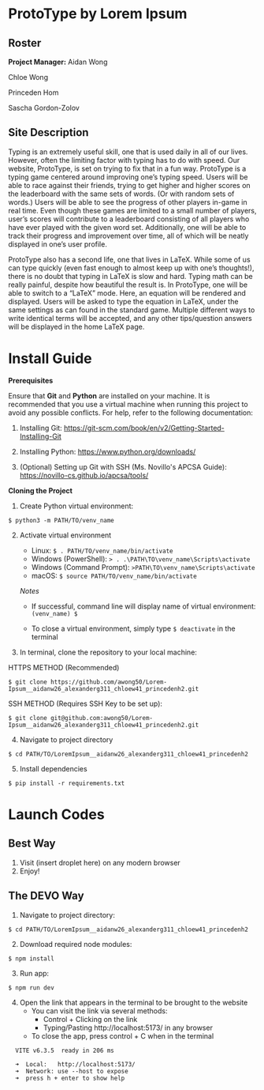 # ProtoType by Lorem Ipsum

## Roster 

**Project Manager:** Aidan Wong

Chloe Wong

Princeden Hom

Sascha Gordon-Zolov

## Site Description

Typing is an extremely useful skill, one that is used daily in all of our lives. However, often the limiting factor with typing has to do with speed. Our website, ProtoType, is set on trying to fix that in a fun way. ProtoType is a typing game centered around improving one’s typing speed. Users will be able to race against their friends, trying to get higher and higher scores on the leaderboard with the same sets of words. (Or with random sets of words.) Users will be able to see the progress of other players in-game in real time. Even though these games are limited to a small number of players, user’s scores will contribute to a leaderboard consisting of all players who have ever played with the given word set. Additionally, one will be able to track their progress and improvement over time, all of which will be neatly displayed in one’s user profile.

ProtoType also has a second life, one that lives in LaTeX. While some of us can type quickly (even fast enough to almost keep up with one’s thoughts!), there is no doubt that typing in LaTeX is slow and hard. Typing math can be really painful, despite how beautiful the result is. In ProtoType, one will be able to switch to a “LaTeX” mode. Here, an equation will be rendered and displayed. Users will be asked to type the equation in LaTeX, under the same settings as can found in the standard game. Multiple different ways to write identical terms will be accepted, and any other tips/question answers will be displayed in the home LaTeX page. 



# Install Guide

**Prerequisites**

Ensure that **Git** and **Python** are installed on your machine. It is recommended that you use a virtual machine when running this project to avoid any possible conflicts. For help, refer to the following documentation:
   1. Installing Git: https://git-scm.com/book/en/v2/Getting-Started-Installing-Git 
   2. Installing Python: https://www.python.org/downloads/ 

   3. (Optional) Setting up Git with SSH (Ms. Novillo's APCSA Guide): https://novillo-cs.github.io/apcsa/tools/ 
         

**Cloning the Project**
1. Create Python virtual environment:

```
$ python3 -m PATH/TO/venv_name
```

2. Activate virtual environment 

   - Linux: `$ . PATH/TO/venv_name/bin/activate`
   - Windows (PowerShell): `> . .\PATH\TO\venv_name\Scripts\activate`
   - Windows (Command Prompt): `>PATH\TO\venv_name\Scripts\activate`
   - macOS: `$ source PATH/TO/venv_name/bin/activate`

   *Notes*

   - If successful, command line will display name of virtual environment: `(venv_name) $ `

   - To close a virtual environment, simply type `$ deactivate` in the terminal


3. In terminal, clone the repository to your local machine: 

HTTPS METHOD (Recommended)

```
$ git clone https://github.com/awong50/Lorem-Ipsum__aidanw26_alexanderg311_chloew41_princedenh2.git    
```

SSH METHOD (Requires SSH Key to be set up):

```
$ git clone git@github.com:awong50/Lorem-Ipsum__aidanw26_alexanderg311_chloew41_princedenh2.git
```

4. Navigate to project directory

```
$ cd PATH/TO/LoremIpsum__aidanw26_alexanderg311_chloew41_princedenh2
```

5. Install dependencies

```
$ pip install -r requirements.txt
```
        
# Launch Codes

## Best Way

1. Visit (insert droplet here) on any modern browser
2. Enjoy!

## The DEVO Way

1. Navigate to project directory:

```
$ cd PATH/TO/LoremIpsum__aidanw26_alexanderg311_chloew41_princedenh2
```
 
2. Download required node modules:

```
$ npm install
```

3. Run app:

```
$ npm run dev
```

4. Open the link that appears in the terminal to be brought to the website
    - You can visit the link via several methods:
        - Control + Clicking on the link
        - Typing/Pasting http://localhost:5173/ in any browser
    - To close the app, press control + C when in the terminal

```    
  VITE v6.3.5  ready in 206 ms

  ➜  Local:   http://localhost:5173/
  ➜  Network: use --host to expose
  ➜  press h + enter to show help
``` 
